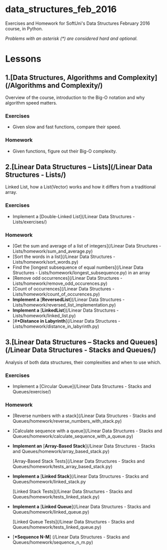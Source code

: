 # data_structures_feb_2016
Exercises and Homework for SoftUni's Data Structures February 2016 course, in Python.

_Problems with an asterisk (*) are considered hard and optional._
# Lessons


1.[Data Structures, Algorithms and Complexity](/Algorithms and Complexity/)
------
Overview of the course, introduction to the Big-O notation and why algorithm speed matters.

### Exercises
* Given slow and fast functions, compare their speed.

### Homework
* Given functions, figure out their Big-O complexity.


2.[Linear Data Structures – Lists](/Linear Data Structures - Lists/)
-----
Linked List, how a List(Vector) works and how it differs from a traditional array.

### Exercises
* Implement a [Double-Linked List](/Linear Data Structures - Lists/exercises/)

### Homework
* [Get the sum and average of a list of integers](/Linear Data Structures - Lists/homework/sum_and_average.py)
* [Sort the words in a list](/Linear Data Structures - Lists/homework/sort_words.py)
* Find the [longest subsequence of equal numbers](/Linear Data Structures - Lists/homework/longest_subsequence.py) in an array
* [Remove odd occurrences](/Linear Data Structures - Lists/homework/remove_odd_occurences.py)
* [Count of occurrences](/Linear Data Structures - Lists/homework/count_of_occurences.py)
* __Implement a__ [__ReversedList__](/Linear Data Structures - Lists/homework/reversed_list_implementation.py)
* __Implement a__ [__LinkedList__](/Linear Data Structures - Lists/homework/linked_list.py)
* [#__*Distance in Labyrinth__](/Linear Data Structures - Lists/homework/distance_in_labyrinth.py)


3.[Linear Data Structures – Stacks and Queues](/Linear Data Structures - Stacks and Queues/)
-----
Analysis of both data structures, their complexities and when to use which.

### Exercises
* Implement a [Circular Queue](/Linear Data Structures - Stacks and Queues/exercise/)

### Homework
* [Reverse numbers with a stack](/Linear Data Structures - Stacks and Queues/homework/reverse_numbers_with_stack.py)
* [Calculate sequence with a queue](/Linear Data Structures - Stacks and Queues/homework/calculate_sequence_with_a_queue.py)
* __Implement an__ [__Array-Based Stack__](/Linear Data Structures - Stacks and Queues/homework/array_based_stack.py)

    [Array-Based Stack Tests](/Linear Data Structures - Stacks and Queues/homework/tests_array_based_stack.py)
* __Implement a__ [__Linked Stack__](/Linear Data Structures - Stacks and Queues/homework/linked_stack.py

    [Linked Stack Tests](/Linear Data Structures - Stacks and Queues/homework/tests_linked_stack.py)
* __Implement a__ [__Linked Queue__](/Linear Data Structures - Stacks and Queues/homework/linked_queue.py)

    [Linked Queue Tests](/Linear Data Structures - Stacks and Queues/homework/tests_linked_queue.py)
* [__*Sequence N-M__] (/Linear Data Structures - Stacks and Queues/homework/sequence_n_m.py)

